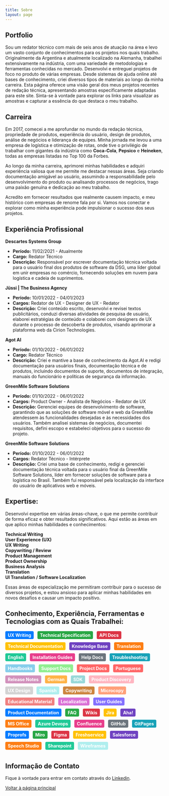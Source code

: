 ```yaml
---
title: Sobre
layout: page
---
```


## Portfolio
Sou um redator técnico com mais de seis anos de atuação na área e levo um vasto conjunto de conhecimentos para os projetos nos quais trabalho. Originalmente da Argentina e atualmente localizado na Alemanha, trabalhei extensivamente na indústria, com uma variedade de metodologias e ferramentas conhecidas no mercado. Desenvolvi e entreguei projetos de foco no produto de várias empresas. Desde sistemas de ajuda online até bases de conhecimento, criei diversos tipos de materiais ao longo da minha carreira. Esta página oferece uma visão geral dos meus projetos recentes de redação técnica, apresentando amostras especificamente adaptadas para este site. Sinta-se à vontade para explorar os links para visualizar as amostras e capturar a essência do que destaca o meu trabalho.

## Carreira
Em 2017, comecei a me aprofundar no mundo da redação técnica, propriedade de produtos, experiência do usuário, design de produtos, análise de negócios e liderança de equipes. Minha jornada me levou a uma empresa de logística e otimização de rotas, onde tive o privilégio de trabalhar com gigantes da indústria como **Coca-Cola**, **Pepsico** e **Heineken**, todas as empresas listadas no Top 100 da Forbes.<br>

Ao longo da minha carreira, aprimorei minhas habilidades e adquiri experiência valiosa que me permite me destacar nessas áreas. Seja criando documentação amigável ao usuário, assumindo a responsabilidade pelo desenvolvimento do produto ou analisando processos de negócios, trago uma paixão genuína e dedicação ao meu trabalho.<br>

Acredito em fornecer resultados que realmente causem impacto, e meu histórico com empresas de renome fala por si. Vamos nos conectar e explorar como minha experiência pode impulsionar o sucesso dos seus projetos.<br>

## Experiência Profissional

**Descartes Systems Group**
- **Período:** 11/02/2021 - Atualmente
- **Cargo:** Redator Técnico
- **Descrição:** Responsável por escrever documentação técnica voltada para o usuário final dos produtos de software da DSG, uma líder global em unir empresas no comércio, fornecendo soluções em nuvem para logística e cadeia de suprimentos.

**Jüssi | The Business Agency**
- **Período:** 10/01/2022 - 04/01/2023
- **Cargos:** Redator de UX - Designer de UX - Redator
- **Descrição:** Criei conteúdo escrito, desenvolvi e revisei textos publicitários, conduzi diversas atividades de pesquisa de usuário, elaborei estratégias de conteúdo e colaborei com designers de UX durante o processo de descoberta de produtos, visando aprimorar a plataforma web da Cirion Technologies.

**Agot AI**
- **Período:** 01/10/2022 - 06/01/2022
- **Cargo:** Redator Técnico
- **Descrição:** Criei e mantive a base de conhecimento da Agot.AI e redigi documentação para usuários finais, documentação técnica e de produtos, incluindo documentos de suporte, documentos de integração, manuais do funcionário e políticas de segurança da informação.

**GreenMile Software Solutions**
- **Período:** 01/10/2022 - 06/01/2022
- **Cargos:** Product Owner - Analista de Negócios - Redator de UX
- **Descrição:** Gerenciei equipes de desenvolvimento de software, garantindo que as soluções de software móvel e web da GreenMile atendessem às funcionalidades desejadas e às necessidades dos usuários. Também analisei sistemas de negócios, documentei requisitos, defini escopo e estabeleci objetivos para o sucesso do projeto.

**GreenMile Software Solutions**
- **Período:** 01/10/2022 - 06/01/2022
- **Cargos:** Redator Técnico - Intérprete
- **Descrição:** Criei uma base de conhecimento, redigi e gerenciei documentação técnica voltada para o usuário final da GreenMile Software Solutions, líder em fornecer soluções de software para a logística no Brasil. Também fui responsável pela localização da interface do usuário de aplicativos web e móveis.

## Expertise:

Desenvolvi expertise em várias áreas-chave, o que me permite contribuir de forma eficaz e obter resultados significativos. Aqui estão as áreas em que aplico minhas habilidades e conhecimentos:

**Technical Writing** <br>
**User Experience (UX)**  <br>
**UX Writing**  <br>
**Copywriting / Review**  <br>
**Product Management** <br>
**Product Ownership**  <br>
**Business Analysis** <br>
**Translation**  <br>
**UI Translation / Software Localization** <br>

Essas áreas de especialização me permitiram contribuir para o sucesso de diversos projetos, e estou ansioso para aplicar minhas habilidades em novos desafios e causar um impacto positivo.<br>

## Conhecimento, Experiência, Ferramentas e Tecnologias com as Quais Trabalhei:


<style>
.tag {
  display: inline-block;
  padding: 4px 8px;
  border-radius: 4px;
  color: #ffffff !important; /* White color */
  font-size: 14px;
  font-weight: bold;
  margin-right: 8px;
  margin-bottom: 10px;
}

/* Add the background colors for each category */
.tag:nth-child(1) { background-color: #007bff; } /* UX Writing */
.tag:nth-child(2) { background-color: #28a745; } /* Technical Specification */
.tag:nth-child(3) { background-color: #dc3545; } /* API Docs */
.tag:nth-child(4) { background-color: #ffc107; } /* Technical Documentation */
.tag:nth-child(5) { background-color: #6f42c1; } /* Knowledge Base */
.tag:nth-child(6) { background-color: #fd7e14; } /* Translation */
.tag:nth-child(7) { background-color: #20c997; } /* English */
.tag:nth-child(8) { background-color: #e83e8c; } /* Installation Guides */
.tag:nth-child(9) { background-color: #6c757d; } /* Help Docs */
.tag:nth-child(10) { background-color: #17a2b8; } /* Troubleshooting */
.tag:nth-child(11) { background-color: #87ceeb; } /* Handbooks */
.tag:nth-child(12) { background-color: #90ee90; } /* Support Docs */
.tag:nth-child(13) { background-color: #ff6666; } /* Project Docs */
.tag:nth-child(14) { background-color: #ffff99; } /* Portuguese */
.tag:nth-child(15) { background-color: #d291bc; } /* Release Notes */
.tag:nth-child(16) { background-color: #ffb347; } /* German */
.tag:nth-child(17) { background-color: #98d8d8; } /* SDK */
.tag:nth-child(18) { background-color: #ffb6c1; } /* Product Discovery */
.tag:nth-child(19) { background-color: #d3d3d3; } /* UX Design */
.tag:nth-child(20) { background-color: #afeeee; } /* Spanish */
.tag:nth-child(21) { background-color: #cd853f; } /* Copywriting */
.tag:nth-child(22) { background-color: #ffa07a; } /* Microcopy */
.tag:nth-child(23) { background-color: #f08080; } /* Educational Material */
.tag:nth-child(24) { background-color: #da70d6; } /* Localization */
.tag:nth-child(25) { background-color: #8470ff; } /* User Guides */
.tag:nth-child(26) { background-color: #007bff; } /* Product Documentation */
.tag:nth-child(27) { background-color: #28a745; } /* FAQ */
.tag:nth-child(28) { background-color: #dc3545; } /* Wikis */
.tag:nth-child(29) { background-color: #ffc107; } /* Jira */
.tag:nth-child(30) { background-color: #6f42c1; } /* Aha! */
.tag:nth-child(31) { background-color: #fd7e14; } /* MS Office */
.tag:nth-child(32) { background-color: #20c997; } /* Azure Devops */
.tag:nth-child(33) { background-color: #e83e8c; } /* Confluence */
.tag:nth-child(34) { background-color: #6c757d; } /* GitHub */
.tag:nth-child(35) { background-color: #17a2b8; } /* GitPages */
.tag:nth-child(36) { background-color: #007bff; } /* Proprofs */
.tag:nth-child(37) { background-color: #28a745; } /* Miro */
.tag:nth-child(38) { background-color: #dc3545; } /* Figma */
.tag:nth-child(39) { background-color: #ffc107; } /* Freshservice */
.tag:nth-child(40) { background-color: #6f42c1; } /* Salesforce */
.tag:nth-child(41) { background-color: #fd7e14; } /* Speech Studio  */
.tag:nth-child(42) { background-color: #20c997; } /* Sharepoint */
.tag:nth-child(43) { background-color: #afeeee; } /* Wireframes */

</style>

<span class="tag" style="background-color: #007bff;">UX Writing</span>
<span class="tag" style="background-color: #28a745;">Technical Specification</span>
<span class="tag" style="background-color: #dc3545;">API Docs</span>
<span class="tag" style="background-color: #ffc107;">Technical Documentation</span>
<span class="tag" style="background-color: #6f42c1;">Knowledge Base</span>
<span class="tag" style="background-color: #fd7e14;">Translation</span>
<span class="tag" style="background-color: #20c997;">English</span>
<span class="tag" style="background-color: #e83e8c;">Installation Guides</span>
<span class="tag" style="background-color: #6c757d;">Help Docs</span>
<span class="tag" style="background-color: #17a2b8;">Troubleshooting</span>
<span class="tag" style="background-color: #87ceeb;">Handbooks</span>
<span class="tag" style="background-color: #90ee90;">Support Docs</span>
<span class="tag" style="background-color: #ff6666;">Project Docs</span>
<span class="tag" style="background-color: #ff6666;">Portuguese</span>
<span class="tag" style="background-color: #d291bc;">Release Notes</span>
<span class="tag" style="background-color: #ffb347;">German</span>
<span class="tag" style="background-color: #98d8d8;">SDK</span>
<span class="tag" style="background-color: #ffb6c1;">Product Discovery</span>
<span class="tag" style="background-color: #d3d3d3;">UX Design</span>
<span class="tag" style="background-color: #afeeee;">Spanish</span>
<span class="tag" style="background-color: #cd853f;">Copywriting</span>
<span class="tag" style="background-color: #ffa07a;">Microcopy</span>
<span class="tag" style="background-color: #f08080;">Educational Material</span>
<span class="tag" style="background-color: #da70d6;">Localization</span>
<span class="tag" style="background-color: #8470ff;">User Guides</span>
<span class="tag" style="background-color: #007bff;">Product Documentation</span>
<span class="tag" style="background-color: #28a745;">FAQ</span>
<span class="tag" style="background-color: #dc3545;">Wikis</span>
<span class="tag" style="background-color: #ffc107;">Jira</span>
<span class="tag" style="background-color: #6f42c1;">Aha!</span>
<span class="tag" style="background-color: #fd7e14;">MS Office</span>
<span class="tag" style="background-color: #20c997;">Azure Devops</span>
<span class="tag" style="background-color: #e83e8c;">Confluence</span>
<span class="tag" style="background-color: #6c757d;">GitHub</span>
<span class="tag" style="background-color: #17a2b8;">GitPages</span>
<span class="tag" style="background-color: #007bff;">Proprofs</span>
<span class="tag" style="background-color: #28a745;">Miro</span>
<span class="tag" style="background-color: #dc3545;">Figma</span>
<span class="tag" style="background-color: #ffc107;">Freshservice</span>
<span class="tag" style="background-color: #6f42c1;">Salesforce</span>
<span class="tag" style="background-color: #fd7e14;">Speech Studio</span>
<span class="tag" style="background-color: #20c997;"> Sharepoint </span>
<span class="tag" style="background-color: #afeeee;"> Wireframes </span>
 <br>
 
## Informação de Contato
Fique à vontade para entrar em contato através do [Linkedin](https://www.linkedin.com/in/jonathan-demian-pinetta/).
<br>

[Voltar à página principal](/)